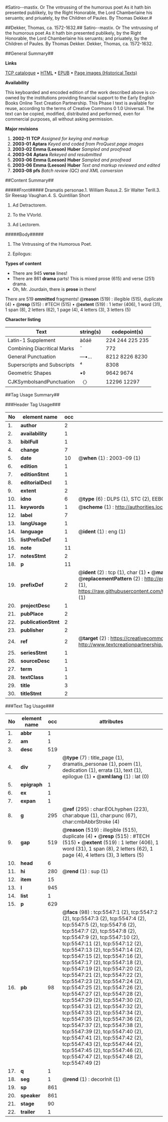 #Satiro--mastix. Or The vntrussing of the humorous poet As it hath bin presented publikely, by the Right Honorable, the Lord Chamberlaine his seruants; and priuately, by the Children of Paules. By Thomas Dekker.#

##Dekker, Thomas, ca. 1572-1632.##
Satiro--mastix. Or The vntrussing of the humorous poet As it hath bin presented publikely, by the Right Honorable, the Lord Chamberlaine his seruants; and priuately, by the Children of Paules. By Thomas Dekker.
Dekker, Thomas, ca. 1572-1632.

##General Summary##

**Links**

[TCP catalogue](http://www.ota.ox.ac.uk/tcp/)  • 
[HTML](http://tei.it.ox.ac.uk/tcp/Texts-HTML/free/A20/A20081.html)  • 
[EPUB](http://tei.it.ox.ac.uk/tcp/Texts-EPUB/free/A20/A20081.epub) • 
[Page images (Historical Texts)](https://data.historicaltexts.jisc.ac.uk/view?pubId=eebo-99840992e&pageId=eebo-99840992e-5547-1)

**Availability**

This keyboarded and encoded edition of the
	       work described above is co-owned by the institutions
	       providing financial support to the Early English Books
	       Online Text Creation Partnership. This Phase I text is
	       available for reuse, according to the terms of Creative
	       Commons 0 1.0 Universal. The text can be copied,
	       modified, distributed and performed, even for
	       commercial purposes, all without asking permission.

**Major revisions**

1. __2002-11__ __TCP__ *Assigned for keying and markup*
1. __2003-01__ __Aptara__ *Keyed and coded from ProQuest page images*
1. __2003-02__ __Emma (Leeson) Huber__ *Sampled and proofread*
1. __2003-04__ __Aptara__ *Rekeyed and resubmitted*
1. __2003-06__ __Emma (Leeson) Huber__ *Sampled and proofread*
1. __2003-06__ __Emma (Leeson) Huber__ *Text and markup reviewed and edited*
1. __2003-08__ __pfs__ *Batch review (QC) and XML conversion*

##Content Summary##

#####Front#####
Dramatis personae.1. William Rusus.2. Sir Walter Terill.3. Sir Reesap Vaughan.4. S. Quintilian Short
1. Ad Detractorem.

1. To the VVorld.

1. Ad Lectorem.

#####Body#####

1. The Vntrussing of the Humorous
Poet.

1. Epilogus:

**Types of content**

  * There are 945 **verse** lines!
  * There are 861 **drama** parts! This is mixed prose (615) and verse (251) drama.
  * Oh, Mr. Jourdain, there is **prose** in there!

There are 519 **ommitted** fragments! 
 @__reason__ (519) : illegible (515), duplicate (4)  •  @__resp__ (515) : #TECH (515)  •  @__extent__ (519) : 1 letter (406), 1 word (31), 1 span (8), 2 letters (62), 1 page (4), 4 letters (3), 3 letters (5)

**Character listing**


|Text|string(s)|codepoint(s)|
|---|---|---|
|Latin-1 Supplement|àôáë|224 244 225 235|
|Combining             Diacritical Marks|̄|772|
|General Punctuation|—•…|8212 8226 8230|
|Superscripts             and Subscripts|⁴|8308|
|Geometric Shapes|▪◊|9642 9674|
|CJKSymbolsandPunctuation|〈〉|12296 12297|

##Tag Usage Summary##

###Header Tag Usage###

|No|element name|occ|attributes|
|---|---|---|---|
|1.|__author__|2||
|2.|__availability__|1||
|3.|__biblFull__|1||
|4.|__change__|7||
|5.|__date__|10| @__when__ (1) : 2003-09 (1)|
|6.|__edition__|1||
|7.|__editionStmt__|1||
|8.|__editorialDecl__|1||
|9.|__extent__|2||
|10.|__idno__|6| @__type__ (6) : DLPS (1), STC (2), EEBO-CITATION (1), PROQUEST (1), VID (1)|
|11.|__keywords__|1| @__scheme__ (1) : http://authorities.loc.gov/ (1)|
|12.|__label__|7||
|13.|__langUsage__|1||
|14.|__language__|1| @__ident__ (1) : eng (1)|
|15.|__listPrefixDef__|1||
|16.|__note__|11||
|17.|__notesStmt__|2||
|18.|__p__|11||
|19.|__prefixDef__|2| @__ident__ (2) : tcp (1), char (1)  •  @__matchPattern__ (2) : ([0-9\-]+):([0-9IVX]+) (1), (.+) (1)  •  @__replacementPattern__ (2) : http://eebo.chadwyck.com/downloadtiff?vid=$1&page=$2 (1), https://raw.githubusercontent.com/textcreationpartnership/Texts/master/tcpchars.xml#$1 (1)|
|20.|__projectDesc__|1||
|21.|__pubPlace__|2||
|22.|__publicationStmt__|2||
|23.|__publisher__|2||
|24.|__ref__|2| @__target__ (2) : https://creativecommons.org/publicdomain/zero/1.0/ (1), http://www.textcreationpartnership.org/docs/. (1)|
|25.|__seriesStmt__|1||
|26.|__sourceDesc__|1||
|27.|__term__|1||
|28.|__textClass__|1||
|29.|__title__|3||
|30.|__titleStmt__|2||


###Text Tag Usage###

|No|element name|occ|attributes|
|---|---|---|---|
|1.|__abbr__|1||
|2.|__am__|1||
|3.|__desc__|519||
|4.|__div__|7| @__type__ (7) : title_page (1), dramatis_personae (1), poem (1), dedication (1), errata (1), text (1), epilogue (1)  •  @__xml:lang__ (1) : lat (0)|
|5.|__epigraph__|1||
|6.|__ex__|1||
|7.|__expan__|1||
|8.|__g__|295| @__ref__ (295) : char:EOLhyphen (223), char:abque (1), char:punc (67), char:cmbAbbrStroke (4)|
|9.|__gap__|519| @__reason__ (519) : illegible (515), duplicate (4)  •  @__resp__ (515) : #TECH (515)  •  @__extent__ (519) : 1 letter (406), 1 word (31), 1 span (8), 2 letters (62), 1 page (4), 4 letters (3), 3 letters (5)|
|10.|__head__|6||
|11.|__hi__|280| @__rend__ (1) : sup (1)|
|12.|__item__|15||
|13.|__l__|945||
|14.|__list__|1||
|15.|__p__|629||
|16.|__pb__|98| @__facs__ (98) : tcp:5547:1 (2), tcp:5547:2 (2), tcp:5547:3 (2), tcp:5547:4 (2), tcp:5547:5 (2), tcp:5547:6 (2), tcp:5547:7 (2), tcp:5547:8 (2), tcp:5547:9 (2), tcp:5547:10 (2), tcp:5547:11 (2), tcp:5547:12 (2), tcp:5547:13 (2), tcp:5547:14 (2), tcp:5547:15 (2), tcp:5547:16 (2), tcp:5547:17 (2), tcp:5547:18 (2), tcp:5547:19 (2), tcp:5547:20 (2), tcp:5547:21 (2), tcp:5547:22 (2), tcp:5547:23 (2), tcp:5547:24 (2), tcp:5547:25 (2), tcp:5547:26 (2), tcp:5547:27 (2), tcp:5547:28 (2), tcp:5547:29 (2), tcp:5547:30 (2), tcp:5547:31 (2), tcp:5547:32 (2), tcp:5547:33 (2), tcp:5547:34 (2), tcp:5547:35 (2), tcp:5547:36 (2), tcp:5547:37 (2), tcp:5547:38 (2), tcp:5547:39 (2), tcp:5547:40 (2), tcp:5547:41 (2), tcp:5547:42 (2), tcp:5547:43 (2), tcp:5547:44 (2), tcp:5547:45 (2), tcp:5547:46 (2), tcp:5547:47 (2), tcp:5547:48 (2), tcp:5547:49 (2)|
|17.|__q__|1||
|18.|__seg__|1| @__rend__ (1) : decorInit (1)|
|19.|__sp__|861||
|20.|__speaker__|861||
|21.|__stage__|90||
|22.|__trailer__|1||
